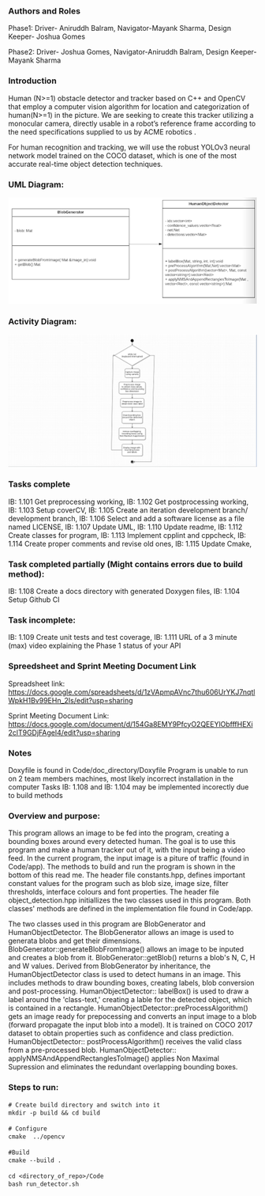### Authors and Roles
Phase1:
Driver- Aniruddh Balram,
Navigator-Mayank Sharma,
Design Keeper- Joshua Gomes

Phase2:
Driver- Joshua Gomes,
Navigator-Aniruddh Balram,
Design Keeper-Mayank Sharma


### Introduction
Human (N>=1) obstacle detector and tracker based on C++ and OpenCV that employ a computer vision algorithm for location and categorization of human(N>=1) in the picture.
We are seeking to create this tracker utilizing a monocular camera, directly usable in a robot’s reference frame according to the need specifications supplied to us by ACME robotics .

For human recognition and tracking, we will use the robust YOLOv3 neural network model trained on the COCO dataset, which is one of the most accurate real-time object detection techniques. 

### UML Diagram:
![alt text](./UML_Diagram/Class_DiagramV2.png)

### Activity Diagram:
![alt text](./UML_Diagram/Activity_Diagram.png)

### Tasks complete

IB: 1.101 Get preprocessing working, 
IB: 1.102 Get postprocessing working,
IB: 1.103 Setup coverCV, 
IB: 1.105 Create an iteration development branch/ development branch, 
IB: 1.106 Select and add a software license as a file named LICENSE, 
IB: 1.107 Update UML,
IB: 1.110 Update readme, 
IB: 1.112 Create classes for program, 
IB: 1.113 Implement cpplint and cppcheck, 
IB: 1.114 Create proper comments and revise old ones, 
IB: 1.115 Update Cmake, 

### Task completed partially (Might contains errors due to  build method):

IB: 1.108 Create a docs directory with generated Doxygen files, 
IB: 1.104 Setup Github CI
### Task incomplete: 

IB: 1.109 Create unit tests and test coverage, 
IB: 1.111 URL of a 3 minute (max) video explaining the Phase 1 status of your API 

### Spreedsheet and Sprint Meeting Document Link

Spreadsheet link: https://docs.google.com/spreadsheets/d/1zVApmpAVnc7thu606UrYKJ7nqtlWpkH1Bv99EHn_2Is/edit?usp=sharing 

Sprint Meeting Document Link: https://docs.google.com/document/d/154Ga8EMY9PfcyO2QEEYlObfffHEXi2clT9GDjFAgel4/edit?usp=sharing

### Notes
Doxyfile is found in Code/doc_directory/Doxyfile 
Program is unable to run on 2 team members machines, most likely incorrect installation in the computer
Tasks IB: 1.108 and IB: 1.104 may be implemented incorectly due to build methods 
### Overview and purpose:
This program allows an image to be fed into the program, creating a bounding boxes around every detected human. The goal is to use this program and make a human tracker out of it, with the input being a video feed. In the current program, the input image is a piture of traffic (found in Code/app). The methods to build and run the program is shown in the bottom of this read me. The header file constants.hpp, defines important constant values for the program such as blob size, image size, filter thresholds, interface colours and font properties. The header file object_detection.hpp initiallizes the two classes used in this program. Both classes' methods are defined in the implementation file found in Code/app.

The two classes used in this program are BlobGenerator and HumanObjectDetector. The BlobGenerator allows an image is used to generata blobs and get their dimensions. BlobGenerator::generateBlobFromImage() allows an image to be inputed and creates a blob from it. BlobGenerator::getBlob() returns a blob's N, C, H and W values. Derived from BlobGenerator by inheritance, the HumanObjectDetector class is used to detect humans in an image. This includes methods to draw bounding boxes, creating labels, blob conversion and post-processing. HumanObjectDetector:: labelBox() is used to draw a label around the 'class-text,' creating a lable for the detected object, which is contained in a rectangle. HumanObjectDetector::preProcessAlgorithm() gets an image ready for prepocessing and converts an input image to a blob (forward propagate the input blob into a model). It is trained on COCO 2017 dataset to obtain properties such as confidence and class prediction. HumanObjectDetector:: postProcessAlgorithm() receives the valid class from a pre-processed blob. HumanObjectDetector::
applyNMSAndAppendRectanglesToImage() applies Non Maximal Supression and eliminates the redundant overlapping bounding boxes.

### Steps to run: 
```
# Create build directory and switch into it
mkdir -p build && cd build

# Configure
cmake  ../opencv

#Build
cmake --build .

cd <directory_of_repo>/Code
bash run_detector.sh
```
